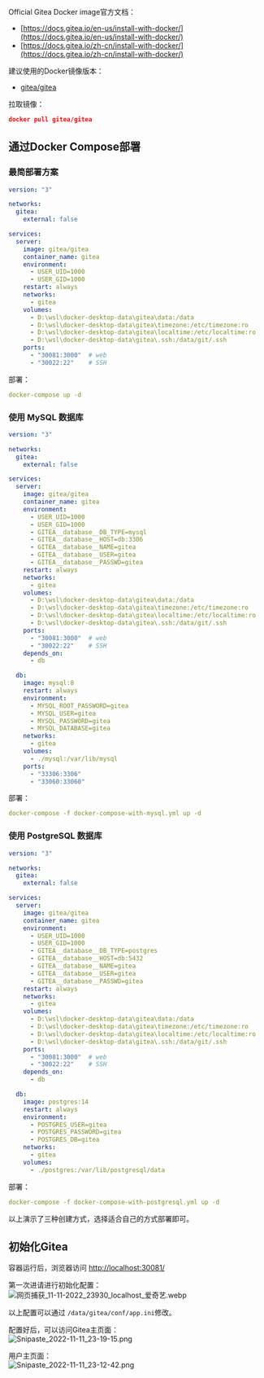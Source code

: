Official Gitea Docker image官方文档：

- [https://docs.gitea.io/en-us/install-with-docker/](https://docs.gitea.io/en-us/install-with-docker/)
- [https://docs.gitea.io/zh-cn/install-with-docker/](https://docs.gitea.io/zh-cn/install-with-docker/)

建议使用的Docker镜像版本：

- [gitea/gitea](https://hub.docker.com/r/gitea/gitea)

拉取镜像：
```json
docker pull gitea/gitea
```

<a name="KkZgm"></a>
## 通过Docker Compose部署
<a name="aKriw"></a>
### 最简部署方案
```yaml
version: "3"

networks:
  gitea:
    external: false

services:
  server:
    image: gitea/gitea
    container_name: gitea
    environment:
      - USER_UID=1000
      - USER_GID=1000
    restart: always
    networks:
      - gitea
    volumes:
      - D:\wsl\docker-desktop-data\gitea\data:/data
      - D:\wsl\docker-desktop-data\gitea\timezone:/etc/timezone:ro
      - D:\wsl\docker-desktop-data\gitea\localtime:/etc/localtime:ro
      - D:\wsl\docker-desktop-data\gitea\.ssh:/data/git/.ssh
    ports:
      - "30081:3000"  # web
      - "30022:22"    # SSH
```

部署：
```yaml
docker-compose up -d
```

<a name="RkWjr"></a>
### 使用 MySQL 数据库
```yaml
version: "3"

networks:
  gitea:
    external: false

services:
  server:
    image: gitea/gitea
    container_name: gitea
    environment:
      - USER_UID=1000
      - USER_GID=1000
      - GITEA__database__DB_TYPE=mysql
      - GITEA__database__HOST=db:3306
      - GITEA__database__NAME=gitea
      - GITEA__database__USER=gitea
      - GITEA__database__PASSWD=gitea
    restart: always
    networks:
      - gitea
    volumes:
      - D:\wsl\docker-desktop-data\gitea\data:/data
      - D:\wsl\docker-desktop-data\gitea\timezone:/etc/timezone:ro
      - D:\wsl\docker-desktop-data\gitea\localtime:/etc/localtime:ro
      - D:\wsl\docker-desktop-data\gitea\.ssh:/data/git/.ssh
    ports:
      - "30081:3000"  # web
      - "30022:22"    # SSH
    depends_on:
      - db

  db:
    image: mysql:8
    restart: always
    environment:
      - MYSQL_ROOT_PASSWORD=gitea
      - MYSQL_USER=gitea
      - MYSQL_PASSWORD=gitea
      - MYSQL_DATABASE=gitea
    networks:
      - gitea
    volumes:
      - ./mysql:/var/lib/mysql
    ports:
      - "33306:3306"
      - "33060:33060"
```

部署：
```yaml
docker-compose -f docker-compose-with-mysql.yml up -d
```

<a name="Vj3wG"></a>
### 使用 PostgreSQL 数据库
```yaml
version: "3"

networks:
  gitea:
    external: false

services:
  server:
    image: gitea/gitea
    container_name: gitea
    environment:
      - USER_UID=1000
      - USER_GID=1000
      - GITEA__database__DB_TYPE=postgres
      - GITEA__database__HOST=db:5432
      - GITEA__database__NAME=gitea
      - GITEA__database__USER=gitea
      - GITEA__database__PASSWD=gitea
    restart: always
    networks:
      - gitea
    volumes:
      - D:\wsl\docker-desktop-data\gitea\data:/data
      - D:\wsl\docker-desktop-data\gitea\timezone:/etc/timezone:ro
      - D:\wsl\docker-desktop-data\gitea\localtime:/etc/localtime:ro
      - D:\wsl\docker-desktop-data\gitea\.ssh:/data/git/.ssh
    ports:
      - "30081:3000"  # web
      - "30022:22"    # SSH
    depends_on:
      - db

  db:
    image: postgres:14
    restart: always
    environment:
      - POSTGRES_USER=gitea
      - POSTGRES_PASSWORD=gitea
      - POSTGRES_DB=gitea
    networks:
      - gitea
    volumes:
      - ./postgres:/var/lib/postgresql/data
```

部署：
```yaml
docker-compose -f docker-compose-with-postgresql.yml up -d
```

以上演示了三种创建方式，选择适合自己的方式部署即可。

<a name="WSP5K"></a>
## 初始化Gitea
容器运行后，浏览器访问 [http://localhost:30081/](http://localhost:30081/)

第一次进请进行初始化配置：<br />![网页捕获_11-11-2022_23930_localhost_爱奇艺.webp](https://cdn.nlark.com/yuque/0/2022/webp/2213540/1668180263229-aff8eff6-0121-488a-bb78-f4e039c61ef6.webp#averageHue=%23e6e7e4&clientId=u3f0471c2-458b-4&from=drop&height=1159&id=uaa6f5a14&originHeight=1643&originWidth=1741&originalType=binary&ratio=1&rotation=0&showTitle=false&size=44302&status=done&style=none&taskId=u9be2dc29-e87b-49a1-92c6-613327f8815&title=&width=1228)

以上配置可以通过 `/data/gitea/conf/app.ini`修改。

配置好后，可以访问Gitea主页面：<br />![Snipaste_2022-11-11_23-19-15.png](https://cdn.nlark.com/yuque/0/2022/png/2213540/1668180427629-16d6fc6f-f037-431d-92d6-30fc56a8e06d.png#averageHue=%23faf9f9&clientId=u3f0471c2-458b-4&from=drop&id=u69d4a945&originHeight=891&originWidth=1563&originalType=binary&ratio=1&rotation=0&showTitle=false&size=27863&status=done&style=none&taskId=u350c3b8a-2ff4-449f-b44d-d59b392c675&title=)

用户主页面：<br />![Snipaste_2022-11-11_23-12-42.png](https://cdn.nlark.com/yuque/0/2022/png/2213540/1668180413892-f6506c95-6077-4c0a-9593-683192fa09a7.png#averageHue=%23fcfcfc&clientId=u3f0471c2-458b-4&from=drop&id=u1e61cab5&originHeight=428&originWidth=903&originalType=binary&ratio=1&rotation=0&showTitle=false&size=19513&status=done&style=none&taskId=u1f494d3a-5125-44f1-9ebb-2626a0ca540&title=)




